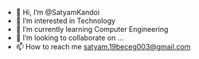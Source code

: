 - 👋 Hi, I’m @SatyamKandoi
- 👀 I’m interested in Technology
- 🌱 I’m currently learning Computer Engineering
- 💞️ I’m looking to collaborate on ...
- 📫 How to reach me satyam.19beceg003@gmail.com

<!---
SatyamKandoi/SatyamKandoi is a ✨ special ✨ repository because its `README.md` (this file) appears on your GitHub profile.
You can click the Preview link to take a look at your changes.
--->
